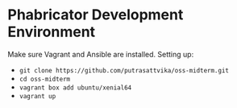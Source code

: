 # Phabricator Development Environment

Make sure Vagrant and Ansible are installed. Setting up:

 * `git clone https://github.com/putrasattvika/oss-midterm.git`
 * `cd oss-midterm`
 * `vagrant box add ubuntu/xenial64`
 * `vagrant up`
